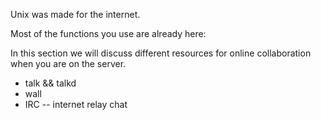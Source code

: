 Unix was made for the internet.

Most of the functions you use are already here:

In this section we will discuss different resources for online collaboration when you are on the server.

* talk  &&  talkd  
* wall
* IRC  -- internet relay chat
